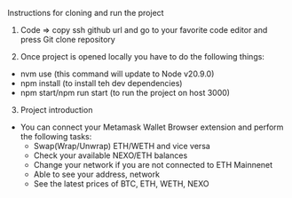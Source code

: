 Instructions for cloning and run the project

1. Code => copy ssh github url and go to your favorite code editor and press Git clone repository 

2. Once project is opened locally you have to do the following things: 
- nvm use (this command will update to Node v20.9.0)
- npm install (to install teh dev dependencies)
- npm start/npm run start (to run the project on host 3000)

3. Project introduction 

- You can connect your Metamask Wallet Browser extension and perform the following tasks:
    - Swap(Wrap/Unwrap) ETH/WETH and vice versa 
    - Check your available NEXO/ETH balances 
    - Change your network if you are not connected to ETH Mainnenet
    - Able to see your address, network
    - See the latest prices of BTC, ETH, WETH, NEXO










